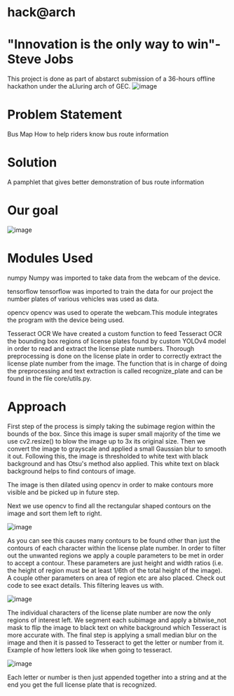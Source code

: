# hack@arch

# "Innovation is the only way to win"- Steve Jobs
This project is done as part of abstarct submission of a 36-hours offline hackathon under the aLluring arch of GEC.
![image](https://user-images.githubusercontent.com/92539781/175336796-847088f7-1ba6-45c9-9b5a-8d123b9e7820.png)


# Problem Statement
Bus Map How to help riders know bus route information



# Solution
A pamphlet that gives better demonstration of bus route information



# Our goal
![image](https://user-images.githubusercontent.com/92539781/175337271-c1fb49a4-aaaf-47a7-89d7-23bcd7136a94.png)


# Modules Used
numpy
Numpy was imported to take data from the webcam of the device.

tensorflow
tensorflow was imported to train the data for our project the number plates of various vehicles was used as data.

opencv
opencv was used to operate the webcam.This module integrates the program with the device being used.

Tesseract OCR
We have created a custom function to feed Tesseract OCR the bounding box regions of license plates found by custom YOLOv4 model in order to read and extract the license plate numbers. Thorough preprocessing is done on the license plate in order to correctly extract the license plate number from the image. The function that is in charge of doing the preprocessing and text extraction is called recognize_plate and can be found in the file core/utils.py.

# Approach
First step of the process is simply taking the subimage region within the bounds of the box. Since this image is super small majority of the time we use cv2.resize() to blow the image up to 3x its original size. Then we convert the image to grayscale and applied a small Gaussian blur to smooth it out. Following this, the image is thresholded to white text with black background and has Otsu's method also applied. This white text on black background helps to find contours of image.

The image is then dilated using opencv in order to make contours more visible and be picked up in future step.

Next we use opencv to find all the rectangular shaped contours on the image and sort them left to right.

![image](https://user-images.githubusercontent.com/92539781/174951625-36ea8084-8229-4bca-8ac9-09ba8a7a362e.png)

As you can see this causes many contours to be found other than just the contours of each character within the license plate number. In order to filter out the unwanted regions we apply a couple parameters to be met in order to accept a contour. These parameters are just height and width ratios (i.e. the height of region must be at least 1/6th of the total height of the image). A couple other parameters on area of region etc are also placed. Check out code to see exact details. This filtering leaves us with.

![image](https://user-images.githubusercontent.com/92539781/174951593-c07e8357-82ee-4a23-a22a-46ddae695381.png)

The individual characters of the license plate number are now the only regions of interest left. We segment each subimage and apply a bitwise_not mask to flip the image to black text on white background which Tesseract is more accurate with. The final step is applying a small median blur on the image and then it is passed to Tesseract to get the letter or number from it. Example of how letters look like when going to tesseract.

![image](https://user-images.githubusercontent.com/92539781/174951554-206eb0d0-0e66-4cce-9cbc-379affaef56e.png)

Each letter or number is then just appended together into a string and at the end you get the full license plate that is recognized.

